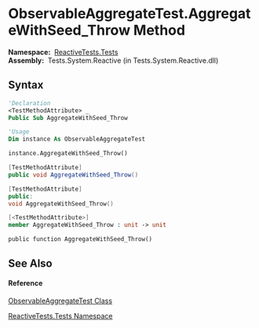 # ObservableAggregateTest.AggregateWithSeed\_Throw Method

**Namespace:**  [ReactiveTests.Tests](ReactiveTests.Tests\ReactiveTests.Tests.md)  
**Assembly:**  Tests.System.Reactive (in Tests.System.Reactive.dll)

## Syntax

```vb
'Declaration
<TestMethodAttribute> _
Public Sub AggregateWithSeed_Throw
```

```vb
'Usage
Dim instance As ObservableAggregateTest

instance.AggregateWithSeed_Throw()
```

```csharp
[TestMethodAttribute]
public void AggregateWithSeed_Throw()
```

```c++
[TestMethodAttribute]
public:
void AggregateWithSeed_Throw()
```

```fsharp
[<TestMethodAttribute>]
member AggregateWithSeed_Throw : unit -> unit 
```

```jscript
public function AggregateWithSeed_Throw()
```

## See Also

#### Reference

[ObservableAggregateTest Class](ObservableAggregateTest\ObservableAggregateTest.md)

[ReactiveTests.Tests Namespace](ReactiveTests.Tests\ReactiveTests.Tests.md)
